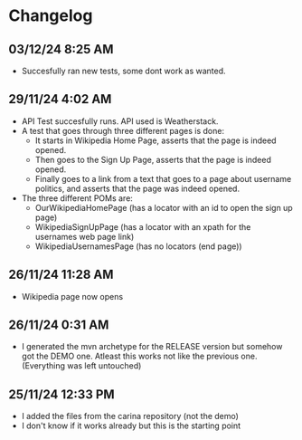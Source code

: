 # Changelog
## 03/12/24 8:25 AM
* Succesfully ran new tests, some dont work as wanted.
## 29/11/24 4:02 AM
* API Test succesfully runs. API used is Weatherstack.
* A test that goes through three different pages is done:
	- It starts in Wikipedia Home Page, asserts that the page is indeed opened.
	- Then goes to the Sign Up Page, asserts that the page is indeed opened.
	- Finally goes to a link from a text that goes to a page about username politics, and asserts that the page was indeed opened.
* The three different POMs are:
	- OurWikipediaHomePage (has a locator with an id to open the sign up page)
	- WikipediaSignUpPage (has a locator with an xpath for the usernames web page link)
	- WikipediaUsernamesPage (has no locators (end page))
## 26/11/24 11:28 AM
* Wikipedia page now opens
## 26/11/24 0:31 AM
* I generated the mvn archetype for the RELEASE version but somehow got the DEMO one. Atleast this works not like the previous one. (Everything was left untouched)
## 25/11/24 12:33 PM
* I added the files from the carina repository (not the demo)
* I don't know if it works already but this is the starting point